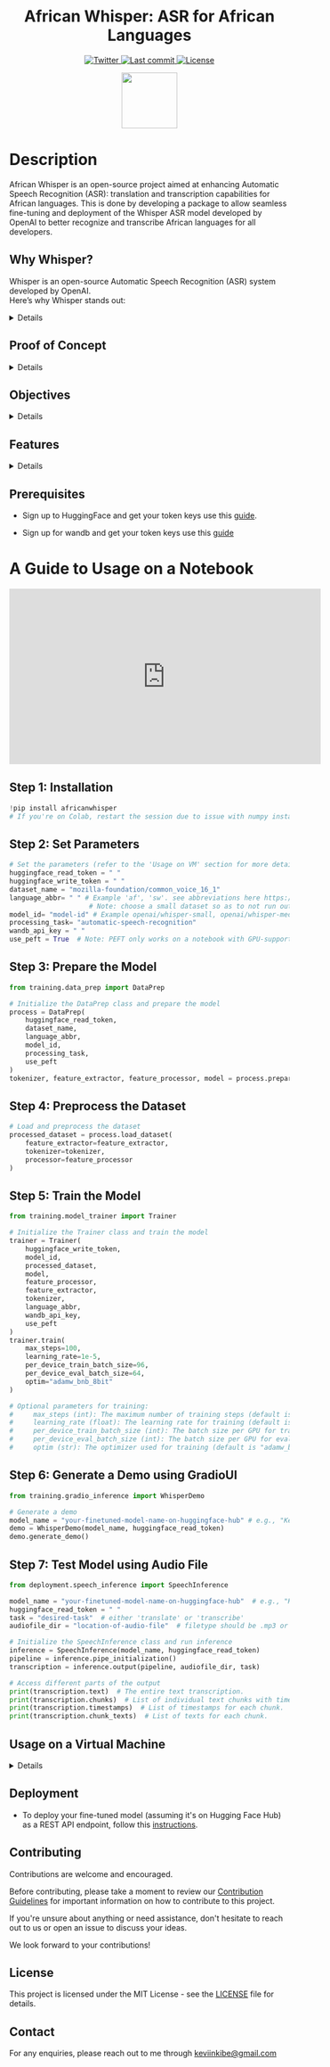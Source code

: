 <h1 align="center">African Whisper: ASR for African Languages</h1>

<p align="center">
  <a href="https://twitter.com/AfriWhisper">
    <img src="https://img.shields.io/twitter/follow/AfriWhisper?style=social" alt="Twitter">
  </a>
  <a href="https://github.com/KevKibe/African-Whisper/commits/">
    <img src="https://img.shields.io/github/last-commit/KevKibe/African-Whisper?" alt="Last commit">
  </a>
  <a href="https://github.com/KevKibe/African-Whisper/blob/main/LICENSE">
    <img src="https://img.shields.io/github/license/KevKibe/African-Whisper?" alt="License">
  </a>


  

</p>

<p align="center">
    <img src= "image.png" width="100">
</p>

# Description
African Whisper is an open-source project aimed at enhancing Automatic Speech Recognition (ASR): translation and transcription capabilities for African languages. 
This is done by developing a package to allow seamless fine-tuning and deployment of the Whisper ASR model developed by OpenAI to better recognize and transcribe African languages for all developers.

## Why Whisper?

Whisper is an open-source Automatic Speech Recognition (ASR) system developed by OpenAI.<br> 
Here’s why Whisper stands out:
<details>

  - **Extensive Training Data**: Trained on 680,000 hours of multilingual and multitask(translation and transcription) supervised data from the web.

  - **Sequence-based Understanding**: Unlike Word2Vec, which lacks sequential context, Whisper considers the full sequence of spoken words, ensuring accurate context and nuance recognition.

  - **Simplification for Developers**: Using Whisper, developers can deploy one model for transcribing a multitude of languages, including underrepresented ones, without sacrificing quality or context.

  For more details, you can refer to the [Whisper ASR model paper](https://cdn.openai.com/papers/whisper.pdf).

</details>



## Proof of Concept
<details>

  A successful proof of concept has been achieved by fine-tuning the Whisper-small model using a Google Colab Notebook and tested on an audiofile to test the performance. The results were promising, indicating the potential of this approach for ASR in African languages. You can explore the process and results in detail in the [repository](https://github.com/KevKibe/Finetuning-WhisperSmall-LoRA-Swahili)

</details>

## Objectives
<details>

To develop a quick-to-use fine-tuning and deployment pipeline utilizing audio datasets by the [Mozilla Foundation](https://commonvoice.mozilla.org/en), eventually having Automatic Speech Recognition (ASR) for African languages just as good as other non-African languages.

</details>

## Features

<details>
  
  1. Fine-tune a version of [whisper](https://huggingface.co/collections/openai/whisper-release-6501bba2cf999715fd953013) on any dataset from [Mozilla's](https://huggingface.co/mozilla-foundation) Common Voice datasets.

  2. View your training run metrics on [Wandb](https://wandb.ai/).

  3. Test your fine-tuned model using Gradio UI.

  4. Deploy a REST API endpoint fro transcription of Audio files.

  5. Containerize your REST API endpoint and push to DockerHub.
</details>

## Prerequisites

- Sign up to HuggingFace and get your token keys use this [guide](https://huggingface.co/docs/hub/en/security-tokens).

- Sign up for wandb and get your token keys use this [guide](https://app.wandb.ai/login?signup=true)


# A Guide to Usage on a Notebook

<iframe width="560" height="315" src="https://www.youtube.com/embed/qj48Chu4i4k?si=TFR7hCX5mDNI0bkw" title="YouTube video player" frameborder="0" allow="accelerometer; autoplay; clipboard-write; encrypted-media; gyroscope; picture-in-picture; web-share" referrerpolicy="strict-origin-when-cross-origin" allowfullscreen></iframe>


## Step 1: Installation

```python
!pip install africanwhisper
# If you're on Colab, restart the session due to issue with numpy installation on colab.
```

## Step 2: Set Parameters

```python
# Set the parameters (refer to the 'Usage on VM' section for more details)
huggingface_read_token = " "
huggingface_write_token = " "
dataset_name = "mozilla-foundation/common_voice_16_1" 
language_abbr= " " # Example 'af', 'sw'. see abbreviations here https://huggingface.co/datasets/mozilla-foundation/common_voice_16_1. 
                    # Note: choose a small dataset so as to not run out of memory,
model_id= "model-id" # Example openai/whisper-small, openai/whisper-medium
processing_task= "automatic-speech-recognition" 
wandb_api_key = " "
use_peft = True  # Note: PEFT only works on a notebook with GPU-support.

```

## Step 3: Prepare the Model
```python
from training.data_prep import DataPrep

# Initialize the DataPrep class and prepare the model
process = DataPrep(
    huggingface_read_token,
    dataset_name,
    language_abbr,
    model_id,
    processing_task,
    use_peft
)
tokenizer, feature_extractor, feature_processor, model = process.prepare_model()

```

## Step 4: Preprocess the Dataset
```python
# Load and preprocess the dataset
processed_dataset = process.load_dataset(
    feature_extractor=feature_extractor,
    tokenizer=tokenizer,
    processor=feature_processor
)
```

## Step 5: Train the Model

```python
from training.model_trainer import Trainer

# Initialize the Trainer class and train the model
trainer = Trainer(
    huggingface_write_token,
    model_id,
    processed_dataset,
    model,
    feature_processor,
    feature_extractor,
    tokenizer,
    language_abbr,
    wandb_api_key,
    use_peft
)
trainer.train(
    max_steps=100,
    learning_rate=1e-5,
    per_device_train_batch_size=96,
    per_device_eval_batch_size=64,
    optim="adamw_bnb_8bit"
)

# Optional parameters for training:
#     max_steps (int): The maximum number of training steps (default is 100).
#     learning_rate (float): The learning rate for training (default is 1e-5).
#     per_device_train_batch_size (int): The batch size per GPU for training (default is 96).
#     per_device_eval_batch_size (int): The batch size per GPU for evaluation (default is 64).
#     optim (str): The optimizer used for training (default is "adamw_bnb_8bit")

```

## Step 6: Generate a Demo using GradioUI
```python
from training.gradio_inference import WhisperDemo

# Generate a demo
model_name = "your-finetuned-model-name-on-huggingface-hub" # e.g., "KevinKibe/whisper-small-af"
demo = WhisperDemo(model_name, huggingface_read_token)
demo.generate_demo()
```

## Step 7: Test Model using Audio File

```python
from deployment.speech_inference import SpeechInference

model_name = "your-finetuned-model-name-on-huggingface-hub"  # e.g., "KevinKibe/whisper-small-af"
huggingface_read_token = " "
task = "desired-task"  # either 'translate' or 'transcribe'
audiofile_dir = "location-of-audio-file"  # filetype should be .mp3 or .wav

# Initialize the SpeechInference class and run inference
inference = SpeechInference(model_name, huggingface_read_token)
pipeline = inference.pipe_initialization()
transcription = inference.output(pipeline, audiofile_dir, task)

# Access different parts of the output
print(transcription.text)  # The entire text transcription.
print(transcription.chunks)  # List of individual text chunks with timestamps.
print(transcription.timestamps)  # List of timestamps for each chunk.
print(transcription.chunk_texts)  # List of texts for each chunk.

```

## Usage on a Virtual Machine

<details>

  - Clone the Repository: Clone or download the application code to your local machine.
  ```
  git clone https://github.com/KevKibe/African-Whisper.git
  ```

  - Create a virtual environment for the project and activate it.
  ```
  python3 -m venv env
  source venv/bin/activate
  ```

  - Install dependencies by running this command
  ```
  pip install -r requirements.txt
  ```
  - Navigate to:
  ```
  cd src
  ```

  - To start the training , use the following command:
  ```
  python -m training.main \
      --huggingface_read_token YOUR_HUGGING_FACE_READ_TOKEN_HERE \
      --huggingface_write_token YOUR_HUGGING_FACE_WRITE_TOKEN_HERE \
      --dataset_name DATASET_NAME \
      --language_abbr LANGUAGE_ABBREVIATION \
      --model_id MODEL_ID \
      --processing_task PROCESSING_TASK \
      --wandb_api_key YOUR_WANDB_API_KEY_HERE \
      --use_peft 
  ```
  Here's a short description of each argument used in the command:

  - **--huggingface_read_token**: Your Hugging Face authentication token for read access. It allows you to download datasets and models from Hugging Face.

  - **--huggingface_push_token**: Your Hugging Face authentication token for write access. It's used for uploading models to your Hugging Face account.

  - **--dataset_name**: The name of the dataset you wish to use for training. Example: 'mozilla-foundation/common_voice_16_1'. This should match the dataset's identifier on the Hugging Face Datasets Hub.

  - **--language_abbr**: The abbreviation of the language for the dataset you're using. Example: 'sw' for Swahili. This is used to specify the language variant of the dataset if it supports multiple languages.

  - **--model_id**: Identifier for the pre-trained model you wish to fine-tune. Example: 'openai/whisper-small'. This should match the model's identifier on the Hugging Face Model Hub.

  - **--processing_task**: Specifies the task for which the model is being trained. Example: 'transcribe'. This defines the objective of the model training, such as transcribing audio to text.

  - **--wandb_api_key**: Your Weights & Biases (W&B) API key. This is used for logging and tracking the training process if you're using W&B for experiment tracking.

  - **--use_peft**: Add this flag to fine-tune using PEFT method and omit it to do full fine-tuning. PEFT only works on a notbeook with GPU-support.

  ## Inference

  - To get inference from your fine-tuned model, follow these steps:

  - Ensure that ffmpeg is installed by running the following commands:
  ```
  # on Ubuntu or Debian
  sudo apt update && sudo apt install ffmpeg

  # on Arch Linux
  sudo pacman -S ffmpeg

  # on MacOS using Homebrew (https://brew.sh/)
  brew install ffmpeg

  # on Windows using Chocolatey (https://chocolatey.org/)
  choco install ffmpeg

  # on Windows using Scoop (https://scoop.sh/)
  scoop install ffmpeg
  ```

  - To get the Gradio inference URL:
  ```
  python -m training.gradio_demo \
      --model_name YOUR_FINETUNED-MODEL \
      --huggingface_read_token YOUR_HUGGING_FACE_READ_TOKEN_HERE \
  ```
  - **--model_name**: Name of the fine-tuned model to use in your huggingfacehub repo. This should match the model's identifier on the Hugging Face Model Hub.
  - **--huggingface_read_token**: Your Hugging Face authentication token for read access. It allows you to download datasets and models from Hugging Face.

</details>

## Deployment

- To deploy your fine-tuned model (assuming it's on Hugging Face Hub) as a REST API endpoint, follow this [instructions](https://github.com/KevKibe/African-Whisper/blob/master/DOCS/deployment.md).


## Contributing 
Contributions are welcome and encouraged.

Before contributing, please take a moment to review our [Contribution Guidelines](https://github.com/KevKibe/African-Whisper/blob/master/DOCS/CONTRIBUTING.md) for important information on how to contribute to this project.

If you're unsure about anything or need assistance, don't hesitate to reach out to us or open an issue to discuss your ideas.

We look forward to your contributions!


## License
This project is licensed under the MIT License - see the [LICENSE](https://github.com/KevKibe/African-Whisper/blob/main/LICENSE) file for details.

## Contact
For any enquiries, please reach out to me through keviinkibe@gmail.com
